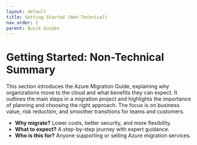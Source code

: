 ```yaml
---
layout: default
title: Getting Started (Non-Technical)
nav_order: 1
parent: Quick Guides
---
```


# Getting Started: Non-Technical Summary

This section introduces the Azure Migration Guide, explaining why organizations move to the cloud and what benefits they can expect. It outlines the main steps in a migration project and highlights the importance of planning and choosing the right approach. The focus is on business value, risk reduction, and smoother transitions for teams and customers.

- **Why migrate?** Lower costs, better security, and more flexibility.
- **What to expect?** A step-by-step journey with expert guidance.
- **Who is this for?** Anyone supporting or selling Azure migration services.

